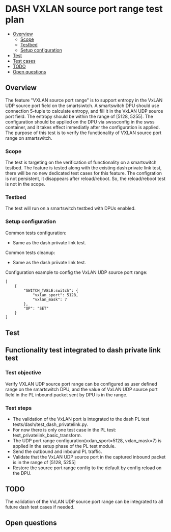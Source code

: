 # DASH VXLAN source port range test plan

* [Overview](#Overview)
   * [Scope](#Scope)
   * [Testbed](#Testbed)
   * [Setup configuration](#Setup%20configuration)
* [Test](#Test)
* [Test cases](#Test%20cases)
* [TODO](#TODO)
* [Open questions](#Open%20questions)

## Overview
  The feature "VXLAN source port range" is to support entropy in the VxLAN UDP source port field on the smartsiwtch.
  A smartswitch DPU should use connection 5-tuple to calculate entropy, and fill it in the VxLAN UDP source port field.
  The entropy should be within the range of [5128, 5255].
  The configuration should be applied on the DPU via swssconfig in the swss container, and it takes effect immediatly after the configuration is applied.
  The purpose of this test is to verify the functionality of VXLAN source port range on smartswitch.


### Scope
The test is targeting on the verification of functionality on a smartswitch testbed.
The feature is tested along with the existing dash private link test, there will be no new dedicated test cases for this feature.
The configration is not persistent, it disappears after reload/reboot. So, the reload/reboot test is not in the scope.

### Testbed
The test will run on a smartswitch testbed with DPUs enabled.

### Setup configuration
Common tests configuration:
- Same as the dash priivate link test.

Common tests cleanup:
- Same as the dash priivate link test.

Configuration example to config the VxLAN UDP source port range:
```
[
    {
        "SWITCH_TABLE:switch": {
            "vxlan_sport": 5128,
            "vxlan_mask": 7
        },
        "OP": "SET"
    }
]
```

## Test
## Functionality test integrated to dash private link test
### Test objective
Verify VXLAN UDP source port range can be configured as user defined range on the smartswitch DPU, and the value of VxLAN UDP source port field in the PL inbound packet sent by DPU is in the range.
### Test steps
* The validation of the VxLAN port is integrated to the dash PL test tests/dash/test_dash_privatelink.py.
* For now there is only one test case in the PL test: test_privatelink_basic_transform.
* The UDP port range configuration(vxlan_sport=5128, vxlan_mask=7) is applied in the setup phase of the PL test module.
* Send the outbound and inbound PL traffic.
* Validate that the VxLAN UDP source port in the captured inbound packet is in the range of [5128, 5255]
* Restore the source port range config to the default by config reload on the DPU.


## TODO
The validation of the VxLAN UDP source port range can be integrated to all future dash test cases if needed.

## Open questions
